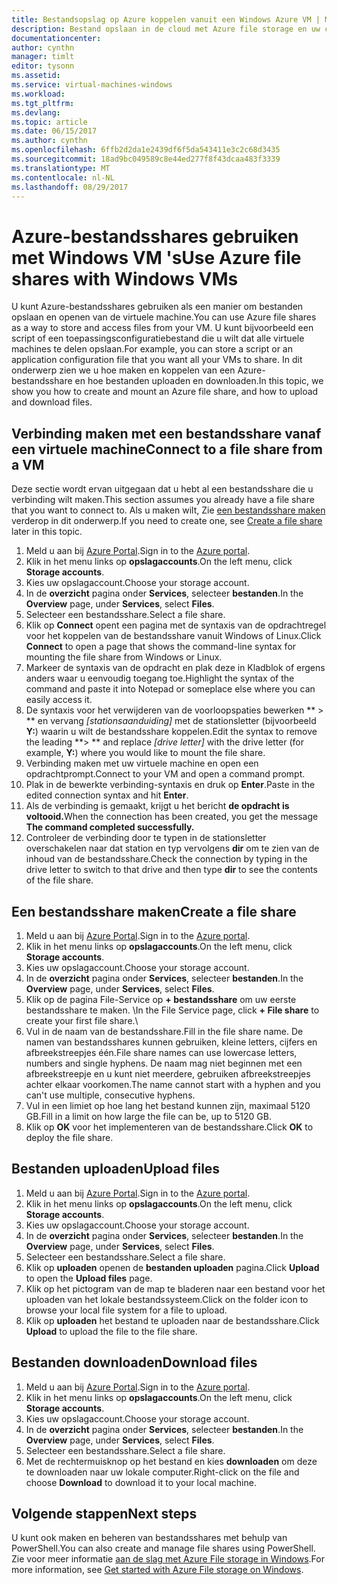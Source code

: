 ```yaml
---
title: Bestandsopslag op Azure koppelen vanuit een Windows Azure VM | Microsoft Docs
description: Bestand opslaan in de cloud met Azure file storage en uw cloud-bestandsshare koppelen vanuit Azure een virtuele machine (VM).
documentationcenter: 
author: cynthn
manager: timlt
editor: tysonn
ms.assetid: 
ms.service: virtual-machines-windows
ms.workload: 
ms.tgt_pltfrm: 
ms.devlang: 
ms.topic: article
ms.date: 06/15/2017
ms.author: cynthn
ms.openlocfilehash: 6ffb2d2da1e2439df6f5da543411e3c2c68d3435
ms.sourcegitcommit: 18ad9bc049589c8e44ed277f8f43dcaa483f3339
ms.translationtype: MT
ms.contentlocale: nl-NL
ms.lasthandoff: 08/29/2017
---
```

# <a name="use-azure-file-shares-with-windows-vms"></a><span data-ttu-id="f8cbb-103">Azure-bestandsshares gebruiken met Windows VM 's</span><span class="sxs-lookup"><span data-stu-id="f8cbb-103">Use Azure file shares with Windows VMs</span></span> 

<span data-ttu-id="f8cbb-104">U kunt Azure-bestandsshares gebruiken als een manier om bestanden opslaan en openen van de virtuele machine.</span><span class="sxs-lookup"><span data-stu-id="f8cbb-104">You can use Azure file shares as a way to store and access files from your VM.</span></span> <span data-ttu-id="f8cbb-105">U kunt bijvoorbeeld een script of een toepassingsconfiguratiebestand die u wilt dat alle virtuele machines te delen opslaan.</span><span class="sxs-lookup"><span data-stu-id="f8cbb-105">For example, you can store a script or an application configuration file that you want all your VMs to share.</span></span> <span data-ttu-id="f8cbb-106">In dit onderwerp zien we u hoe maken en koppelen van een Azure-bestandsshare en hoe bestanden uploaden en downloaden.</span><span class="sxs-lookup"><span data-stu-id="f8cbb-106">In this topic, we show you how to create and mount an Azure file share, and how to upload and download files.</span></span>

## <a name="connect-to-a-file-share-from-a-vm"></a><span data-ttu-id="f8cbb-107">Verbinding maken met een bestandsshare vanaf een virtuele machine</span><span class="sxs-lookup"><span data-stu-id="f8cbb-107">Connect to a file share from a VM</span></span>

<span data-ttu-id="f8cbb-108">Deze sectie wordt ervan uitgegaan dat u hebt al een bestandsshare die u verbinding wilt maken.</span><span class="sxs-lookup"><span data-stu-id="f8cbb-108">This section assumes you already have a file share that you want to connect to.</span></span> <span data-ttu-id="f8cbb-109">Als u maken wilt, Zie [een bestandsshare maken](#create-a-file-share) verderop in dit onderwerp.</span><span class="sxs-lookup"><span data-stu-id="f8cbb-109">If you need to create one, see [Create a file share](#create-a-file-share) later in this topic.</span></span>

1. <span data-ttu-id="f8cbb-110">Meld u aan bij [Azure Portal](https://portal.azure.com).</span><span class="sxs-lookup"><span data-stu-id="f8cbb-110">Sign in to the [Azure portal](https://portal.azure.com).</span></span>
2. <span data-ttu-id="f8cbb-111">Klik in het menu links op **opslagaccounts**.</span><span class="sxs-lookup"><span data-stu-id="f8cbb-111">On the left menu, click **Storage accounts**.</span></span>
3. <span data-ttu-id="f8cbb-112">Kies uw opslagaccount.</span><span class="sxs-lookup"><span data-stu-id="f8cbb-112">Choose your storage account.</span></span>
4. <span data-ttu-id="f8cbb-113">In de **overzicht** pagina onder **Services**, selecteer **bestanden**.</span><span class="sxs-lookup"><span data-stu-id="f8cbb-113">In the **Overview** page, under **Services**, select **Files**.</span></span>
5. <span data-ttu-id="f8cbb-114">Selecteer een bestandsshare.</span><span class="sxs-lookup"><span data-stu-id="f8cbb-114">Select a file share.</span></span>
6. <span data-ttu-id="f8cbb-115">Klik op **Connect** opent een pagina met de syntaxis van de opdrachtregel voor het koppelen van de bestandsshare vanuit Windows of Linux.</span><span class="sxs-lookup"><span data-stu-id="f8cbb-115">Click **Connect** to open a page that shows the command-line syntax for mounting the file share from Windows or Linux.</span></span>
7. <span data-ttu-id="f8cbb-116">Markeer de syntaxis van de opdracht en plak deze in Kladblok of ergens anders waar u eenvoudig toegang toe.</span><span class="sxs-lookup"><span data-stu-id="f8cbb-116">Highlight the syntax of the command and paste it into Notepad or someplace else where you can easily access it.</span></span> 
8. <span data-ttu-id="f8cbb-117">De syntaxis voor het verwijderen van de voorloopspaties bewerken ** > ** en vervang *[stationsaanduiding]* met de stationsletter (bijvoorbeeld **Y:**) waarin u wilt de bestandsshare koppelen.</span><span class="sxs-lookup"><span data-stu-id="f8cbb-117">Edit the syntax to remove the leading **> ** and replace *[drive letter]* with the drive letter (for example, **Y:**) where you would like to mount the file share.</span></span>
8. <span data-ttu-id="f8cbb-118">Verbinding maken met uw virtuele machine en open een opdrachtprompt.</span><span class="sxs-lookup"><span data-stu-id="f8cbb-118">Connect to your VM and open a command prompt.</span></span>
9. <span data-ttu-id="f8cbb-119">Plak in de bewerkte verbinding-syntaxis en druk op **Enter**.</span><span class="sxs-lookup"><span data-stu-id="f8cbb-119">Paste in the edited connection syntax and hit **Enter**.</span></span>
10. <span data-ttu-id="f8cbb-120">Als de verbinding is gemaakt, krijgt u het bericht **de opdracht is voltooid.**</span><span class="sxs-lookup"><span data-stu-id="f8cbb-120">When the connection has been created, you get the message **The command completed successfully.**</span></span>
11. <span data-ttu-id="f8cbb-121">Controleer de verbinding door te typen in de stationsletter overschakelen naar dat station en typ vervolgens **dir** om te zien van de inhoud van de bestandsshare.</span><span class="sxs-lookup"><span data-stu-id="f8cbb-121">Check the connection by typing in the drive letter to switch to that drive and then type **dir** to see the contents of the file share.</span></span>



## <a name="create-a-file-share"></a><span data-ttu-id="f8cbb-122">Een bestandsshare maken</span><span class="sxs-lookup"><span data-stu-id="f8cbb-122">Create a file share</span></span> 
1. <span data-ttu-id="f8cbb-123">Meld u aan bij [Azure Portal](https://portal.azure.com).</span><span class="sxs-lookup"><span data-stu-id="f8cbb-123">Sign in to the [Azure portal](https://portal.azure.com).</span></span>
2. <span data-ttu-id="f8cbb-124">Klik in het menu links op **opslagaccounts**.</span><span class="sxs-lookup"><span data-stu-id="f8cbb-124">On the left menu, click **Storage accounts**.</span></span>
3. <span data-ttu-id="f8cbb-125">Kies uw opslagaccount.</span><span class="sxs-lookup"><span data-stu-id="f8cbb-125">Choose your storage account.</span></span>
4. <span data-ttu-id="f8cbb-126">In de **overzicht** pagina onder **Services**, selecteer **bestanden**.</span><span class="sxs-lookup"><span data-stu-id="f8cbb-126">In the **Overview** page, under **Services**, select **Files**.</span></span>
5. <span data-ttu-id="f8cbb-127">Klik op de pagina File-Service op **+ bestandsshare** om uw eerste bestandsshare te maken. \\</span><span class="sxs-lookup"><span data-stu-id="f8cbb-127">In the File Service page, click **+ File share** to create your first file share.\\</span></span>
6. <span data-ttu-id="f8cbb-128">Vul in de naam van de bestandsshare.</span><span class="sxs-lookup"><span data-stu-id="f8cbb-128">Fill in the file share name.</span></span> <span data-ttu-id="f8cbb-129">De namen van bestandsshares kunnen gebruiken, kleine letters, cijfers en afbreekstreepjes één.</span><span class="sxs-lookup"><span data-stu-id="f8cbb-129">File share names can use lowercase letters, numbers and single hyphens.</span></span> <span data-ttu-id="f8cbb-130">De naam mag niet beginnen met een afbreekstreepje en u kunt niet meerdere, gebruiken afbreekstreepjes achter elkaar voorkomen.</span><span class="sxs-lookup"><span data-stu-id="f8cbb-130">The name cannot start with a hyphen and you can't use multiple, consecutive hyphens.</span></span> 
7. <span data-ttu-id="f8cbb-131">Vul in een limiet op hoe lang het bestand kunnen zijn, maximaal 5120 GB.</span><span class="sxs-lookup"><span data-stu-id="f8cbb-131">Fill in a limit on how large the file can be, up to 5120 GB.</span></span>
8. <span data-ttu-id="f8cbb-132">Klik op **OK** voor het implementeren van de bestandsshare.</span><span class="sxs-lookup"><span data-stu-id="f8cbb-132">Click **OK** to deploy the file share.</span></span>
   
## <a name="upload-files"></a><span data-ttu-id="f8cbb-133">Bestanden uploaden</span><span class="sxs-lookup"><span data-stu-id="f8cbb-133">Upload files</span></span>
1. <span data-ttu-id="f8cbb-134">Meld u aan bij [Azure Portal](https://portal.azure.com).</span><span class="sxs-lookup"><span data-stu-id="f8cbb-134">Sign in to the [Azure portal](https://portal.azure.com).</span></span>
2. <span data-ttu-id="f8cbb-135">Klik in het menu links op **opslagaccounts**.</span><span class="sxs-lookup"><span data-stu-id="f8cbb-135">On the left menu, click **Storage accounts**.</span></span>
3. <span data-ttu-id="f8cbb-136">Kies uw opslagaccount.</span><span class="sxs-lookup"><span data-stu-id="f8cbb-136">Choose your storage account.</span></span>
4. <span data-ttu-id="f8cbb-137">In de **overzicht** pagina onder **Services**, selecteer **bestanden**.</span><span class="sxs-lookup"><span data-stu-id="f8cbb-137">In the **Overview** page, under **Services**, select **Files**.</span></span>
5. <span data-ttu-id="f8cbb-138">Selecteer een bestandsshare.</span><span class="sxs-lookup"><span data-stu-id="f8cbb-138">Select a file share.</span></span>
6. <span data-ttu-id="f8cbb-139">Klik op **uploaden** openen de **bestanden uploaden** pagina.</span><span class="sxs-lookup"><span data-stu-id="f8cbb-139">Click **Upload** to open the **Upload files** page.</span></span>
7. <span data-ttu-id="f8cbb-140">Klik op het pictogram van de map te bladeren naar een bestand voor het uploaden van het lokale bestandssysteem.</span><span class="sxs-lookup"><span data-stu-id="f8cbb-140">Click on the folder icon to browse your local file system for a file to upload.</span></span>   
8. <span data-ttu-id="f8cbb-141">Klik op **uploaden** het bestand te uploaden naar de bestandsshare.</span><span class="sxs-lookup"><span data-stu-id="f8cbb-141">Click **Upload** to upload the file to the file share.</span></span>

## <a name="download-files"></a><span data-ttu-id="f8cbb-142">Bestanden downloaden</span><span class="sxs-lookup"><span data-stu-id="f8cbb-142">Download files</span></span>
1. <span data-ttu-id="f8cbb-143">Meld u aan bij [Azure Portal](https://portal.azure.com).</span><span class="sxs-lookup"><span data-stu-id="f8cbb-143">Sign in to the [Azure portal](https://portal.azure.com).</span></span>
2. <span data-ttu-id="f8cbb-144">Klik in het menu links op **opslagaccounts**.</span><span class="sxs-lookup"><span data-stu-id="f8cbb-144">On the left menu, click **Storage accounts**.</span></span>
3. <span data-ttu-id="f8cbb-145">Kies uw opslagaccount.</span><span class="sxs-lookup"><span data-stu-id="f8cbb-145">Choose your storage account.</span></span>
4. <span data-ttu-id="f8cbb-146">In de **overzicht** pagina onder **Services**, selecteer **bestanden**.</span><span class="sxs-lookup"><span data-stu-id="f8cbb-146">In the **Overview** page, under **Services**, select **Files**.</span></span>
5. <span data-ttu-id="f8cbb-147">Selecteer een bestandsshare.</span><span class="sxs-lookup"><span data-stu-id="f8cbb-147">Select a file share.</span></span>
6. <span data-ttu-id="f8cbb-148">Met de rechtermuisknop op het bestand en kies **downloaden** om deze te downloaden naar uw lokale computer.</span><span class="sxs-lookup"><span data-stu-id="f8cbb-148">Right-click on the file and choose **Download** to download it to your local machine.</span></span>
   

## <a name="next-steps"></a><span data-ttu-id="f8cbb-149">Volgende stappen</span><span class="sxs-lookup"><span data-stu-id="f8cbb-149">Next steps</span></span>

<span data-ttu-id="f8cbb-150">U kunt ook maken en beheren van bestandsshares met behulp van PowerShell.</span><span class="sxs-lookup"><span data-stu-id="f8cbb-150">You can also create and manage file shares using PowerShell.</span></span> <span data-ttu-id="f8cbb-151">Zie voor meer informatie [aan de slag met Azure File storage in Windows](../../storage/files/storage-dotnet-how-to-use-files.md).</span><span class="sxs-lookup"><span data-stu-id="f8cbb-151">For more information, see [Get started with Azure File storage on Windows](../../storage/files/storage-dotnet-how-to-use-files.md).</span></span>
